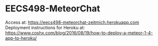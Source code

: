 # EECS498-MeteorChat
Access at: https://eecs498-meteorchat-zeitmich.herokuapp.com
Deployment instructions for Heroku at: https://www.coshx.com/blog/2016/08/19/how-to-deploy-a-meteor-1-4-app-to-heroku/